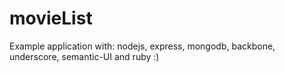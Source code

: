 movieList
=========

Example application with: nodejs, express, mongodb, backbone, underscore, semantic-UI and ruby :)
